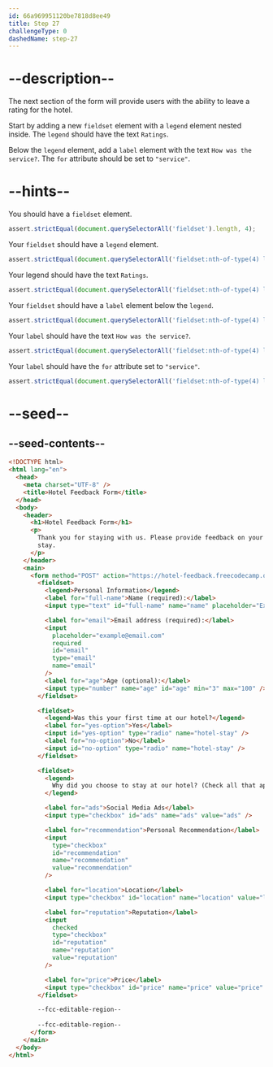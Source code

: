 ```yaml
---
id: 66a969951120be7818d8ee49
title: Step 27
challengeType: 0
dashedName: step-27
---
```


# --description--

The next section of the form will provide users with the ability to leave a rating for the hotel. 

Start by adding a new `fieldset` element with a `legend` element nested inside. The `legend` should have the text `Ratings`.

Below the `legend` element, add a `label` element with the text `How was the service?`. The `for` attribute should be set to `"service"`.

# --hints--

You should have a `fieldset` element.

```js
assert.strictEqual(document.querySelectorAll('fieldset').length, 4);
```

Your `fieldset` should have a `legend` element.

```js
assert.strictEqual(document.querySelectorAll('fieldset:nth-of-type(4) legend').length, 1);
```

Your legend should have the text `Ratings`.

```js
assert.strictEqual(document.querySelectorAll('fieldset:nth-of-type(4) legend')[0]?.textContent, 'Ratings');
```

Your `fieldset` should have a `label` element below the `legend`.

```js
assert.strictEqual(document.querySelectorAll('fieldset:nth-of-type(4) legend + label').length, 1);
```

Your `label` should have the text `How was the service?`.

```js
assert.strictEqual(document.querySelectorAll('fieldset:nth-of-type(4) legend + label')[0]?.textContent, 'How was the service?');
```

Your `label` should have the `for` attribute set to `"service"`.

```js
assert.strictEqual(document.querySelectorAll('fieldset:nth-of-type(4) legend + label')[0]?.getAttribute('for'), 'service');
```

# --seed--

## --seed-contents--

```html
<!DOCTYPE html>
<html lang="en">
  <head>
    <meta charset="UTF-8" />
    <title>Hotel Feedback Form</title>
  </head>
  <body>
    <header>
      <h1>Hotel Feedback Form</h1>
      <p>
        Thank you for staying with us. Please provide feedback on your recent
        stay.
      </p>
    </header>
    <main>
      <form method="POST" action="https://hotel-feedback.freecodecamp.org">
        <fieldset>
          <legend>Personal Information</legend>
          <label for="full-name">Name (required):</label>
          <input type="text" id="full-name" name="name" placeholder="Ex. John Doe" required>

          <label for="email">Email address (required):</label>
          <input
            placeholder="example@email.com"
            required
            id="email"
            type="email"
            name="email"
          />
          <label for="age">Age (optional):</label>
          <input type="number" name="age" id="age" min="3" max="100" />
        </fieldset>

        <fieldset>
          <legend>Was this your first time at our hotel?</legend>
          <label for="yes-option">Yes</label>
          <input id="yes-option" type="radio" name="hotel-stay" />
          <label for="no-option">No</label>
          <input id="no-option" type="radio" name="hotel-stay" />
        </fieldset>

        <fieldset>
          <legend>
            Why did you choose to stay at our hotel? (Check all that apply)
          </legend>

          <label for="ads">Social Media Ads</label>
          <input type="checkbox" id="ads" name="ads" value="ads" />

          <label for="recommendation">Personal Recommendation</label>
          <input
            type="checkbox"
            id="recommendation"
            name="recommendation"
            value="recommendation"
          />

          <label for="location">Location</label>
          <input type="checkbox" id="location" name="location" value="location" />

          <label for="reputation">Reputation</label>
          <input
            checked
            type="checkbox"
            id="reputation"
            name="reputation"
            value="reputation"
          />

          <label for="price">Price</label>
          <input type="checkbox" id="price" name="price" value="price" />
        </fieldset>

        --fcc-editable-region--
        
        --fcc-editable-region--
      </form>
    </main>
  </body>
</html>
```
